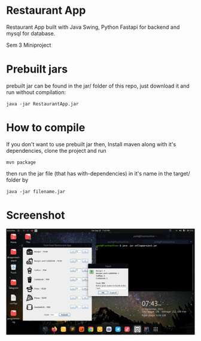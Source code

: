 # Restaurant App

Restaurant App built with Java Swing, Python Fastapi for backend and mysql for database.

Sem 3 Miniproject


# Prebuilt jars

prebuilt jar can be found in the jar/ folder of this repo, just download it and run without compilation:
```
java -jar RestaurantApp.jar
```


# How to compile
If you don't want to use prebuilt jar then, Install maven along with it's dependencies, clone the project and run
```
mvn package
```

then run the jar file (that has with-dependencies) in it's name in the target/ folder by
```
java -jar filename.jar
```

# Screenshot
<img src="https://raw.githubusercontent.com/FrosT2k5/Java_MiniProject/master/gitassets/Screenshot.png" width="700px"> </img>
